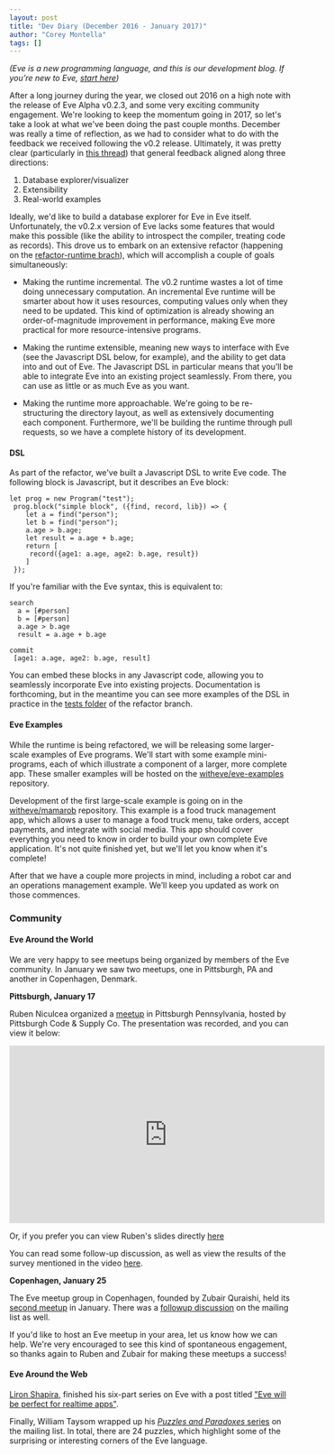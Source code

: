 ```yaml
---
layout: post
title: "Dev Diary (December 2016 - January 2017)"
author: "Corey Montella"
tags: []
---
```

_(Eve is a new programming language, and this is our development blog. If you’re new to Eve, [start here](http://play.witheve.com))_

After a long journey during the year, we closed out 2016 on a high note with the release of Eve Alpha v0.2.3, and some very exciting community engagement. We're looking to keep the momentum going in 2017, so let's take a look at what we've been doing the past couple months.
December was really a time of reflection, as we had to consider what to do with the feedback we received following the v0.2 release. Ultimately, it was pretty clear (particularly in [this thread](https://groups.google.com/forum/#!topic/eve-talk/vR-4y2kJv4Q)) that general feedback aligned along three directions:

1. Database explorer/visualizer
2. Extensibility
3. Real-world examples

Ideally, we'd like to build a database explorer for Eve in Eve itself. Unfortunately, the v0.2.x version of Eve lacks some features that would make this possible (like the ability to introspect the compiler, treating code as records). This drove us to embark on an extensive refactor (happening on the [refactor-runtime brach](https://github.com/witheve/Eve/tree/refactor-runtime)), which will accomplish a couple of goals simultaneously:

- Making the runtime incremental. The v0.2 runtime wastes a lot of time doing unnecessary computation. An incremental Eve runtime will be smarter about how it uses resources, computing values only when they need to be updated. This kind of optimization is already showing an order-of-magnitude improvement in performance, making Eve more practical for more resource-intensive programs.

- Making the runtime extensible, meaning new ways to interface with Eve (see the Javascript DSL below, for example), and the ability to get data into and out of Eve. The Javascript DSL in particular means that you’ll be able to integrate Eve into an existing project seamlessly. From there, you can use as little or as much Eve as you want.

- Making the runtime more approachable. We're going to be re-structuring the directory layout, as well as extensively documenting each component. Furthermore, we'll be building the runtime through pull requests, so we have a complete history of its development.

#### DSL
As part of the refactor, we've built a Javascript DSL to write Eve code. The following block is 
Javascript, but it describes an Eve block:

```
let prog = new Program("test");
 prog.block("simple block", ({find, record, lib}) => {
    let a = find("person");
    let b = find("person");
    a.age > b.age;
    let result = a.age + b.age;
    return [
     record({age1: a.age, age2: b.age, result})
    ]
 });
```

If you're familiar with the Eve syntax, this is equivalent to:

```
search
  a = [#person]
  b = [#person]
  a.age > b.age
  result = a.age + b.age

commit
 [age1: a.age, age2: b.age, result]
```

You can embed these blocks in any Javascript code, allowing you to seamlessly incorporate Eve into existing projects. Documentation is forthcoming, but in the meantime you can see more examples of the DSL in practice in the [tests folder](https://github.com/witheve/Eve/tree/refactor-runtime/test) of the refactor branch.

#### Eve Examples

While the runtime is being refactored, we will be releasing some larger-scale examples of Eve programs. We'll start with some example mini-programs, each of which illustrate a component of a larger, more complete app. These smaller examples will be hosted on the [witheve/eve-examples](https://github.com/witheve/eve-examples) repository.

Development of the first large-scale example is going on in the [witheve/mamarob](https://github.com/witheve/mamarob) repository. This example is a food truck management app, which allows a user to manage a food truck menu, take orders, accept payments, and integrate with social media. This app should cover everything you need to know in order to build your own complete Eve application. It's not quite finished yet, but we'll let you know when it's complete! 

After that we have a couple more projects in mind, including a robot car and an operations management example. We’ll keep you updated as work on those commences.

### Community

#### Eve Around the World

We are very happy to see meetups being organized by members of the Eve community. In January we saw two meetups, one in Pittsburgh, PA and another in Copenhagen, Denmark.

**Pittsburgh, January 17**

Ruben Niculcea organized a [meetup](https://www.meetup.com/Pittsburgh-Code-Supply/events/235492181/) in Pittsburgh Pennsylvania, hosted by Pittsburgh Code & Supply Co. The presentation was recorded, and you can view it below: 

<iframe width="560" height="315" src="https://www.youtube.com/embed/GRSFMLc_AfM" frameborder="0" allowfullscreen></iframe>

Or, if you prefer you can view Ruben's slides directly [here](https://docs.google.com/presentation/d/1honhRiF6TVWz9kGh90WG3hKWJmgRe9MhyRGoYrOFgFo/edit?usp=sharing)

You can read some follow-up discussion, as well as view the results of the survey mentioned in the video [here](https://groups.google.com/forum/#!topic/eve-talk/oBIq-KgAjSQ). 

**Copenhagen, January 25**

The Eve meetup group in Copenhagen, founded by Zubair Quraishi, held its [second meetup](https://www.meetup.com/evecph/events/237131433/) in January. There was a [followup discussion](https://groups.google.com/forum/#!topic/eve-talk/zAXkukWgEXM) on the mailing list as well.

If you'd like to host an Eve meetup in your area, let us know how we can help. We're very encouraged to see this kind of spontaneous engagement, so thanks again to Ruben and Zubair for making these meetups a success!

#### Eve Around the Web

[Liron Shapira](https://twitter.com/liron), finished his six-part series on Eve with a post titled ["Eve will be perfect for realtime apps"](https://hackernoon.com/why-eve-will-be-perfect-for-realtime-apps-92b965b80ad#.sl1fmo2hv
).

Finally, William Taysom wrapped up his [_Puzzles and Paradoxes_ series](https://groups.google.com/forum/#!searchin/eve-talk/%22Puzzles$20$26$20Paradoxes%22%7Csort:date) on the mailing list. In total, there are 24 puzzles, which highlight some of the surprising or interesting corners of the Eve language. 
